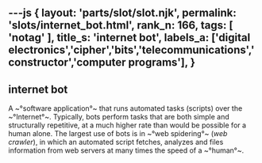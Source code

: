 ---js
{
  layout: 'parts/slot/slot.njk',
  permalink: 'slots/internet_bot.html',
  rank_n: 166,
  tags: [ 'notag' ],
  title_s: 'internet bot',
  labels_a: ['digital electronics','cipher','bits','telecommunications','constructor','computer programs'],
}
---
## internet bot

A ~°software application°~ that runs automated tasks (scripts) over the ~°Internet°~. Typically, bots perform tasks that are both simple and structurally repetitive, at a much higher rate than would be possible for a human alone. The largest use of bots is in ~°web spidering°~ (<i>web crawler</i>), in which an automated script fetches, analyzes and files information from web servers at many times the speed of a ~°human°~.
